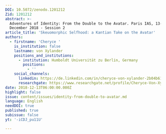 ```yaml
---
DOI: 10.5072/zenodo.1201212
Zid: 1201212
abstract: >-
  Adventures of Identity: From the Double to the Avatar. Paris IAS, 13-14
  December 2018 - Session 2
article_title: 'Skeuomorphic Selfhood: a Kantian Take on the Avatar'
authors:
  - firstname: 'Cheryce '
    is_institution: false
    lastname: von Xylander
    positions_and_institutions:
      - institution: Humboldt Universität zu Berlin, Germany
        positions:
          - ''
    social_channels:
      linkedin: https://de.linkedin.com/in/cheryce-von-xylander-2b04b61aa
      researchgate: https://www.researchgate.net/profile/Cheryce-Von-Xylander
date: 2018-12-13T06:00:00.000Z
highlight: false
issue: content/issues/identity-from-double-to-avatar.md
language: English
needDOI: true
published: true
subissue: false
yt: '-iCDJ_pu11U'

---
```




<Youtube yt="-iCDJ_pu11U" caption="Skeuomorphic Selfhood: a Kantian Take on the Avatar"></Youtube>